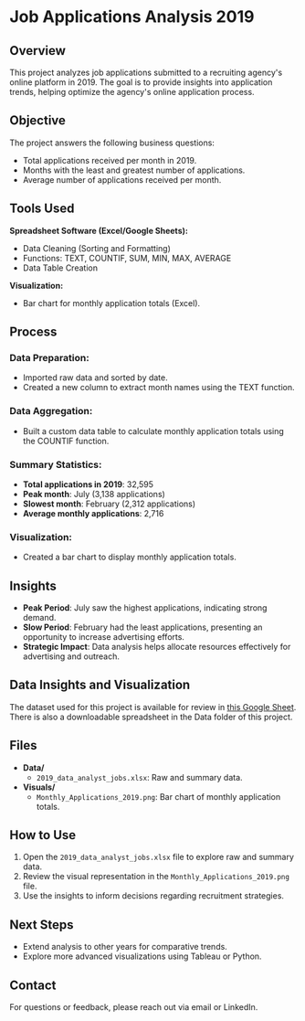 # Job Applications Analysis 2019

## Overview
This project analyzes job applications submitted to a recruiting agency's online platform in 2019. The goal is to provide insights into application trends, helping optimize the agency's online application process.

## Objective
The project answers the following business questions:
- Total applications received per month in 2019.
- Months with the least and greatest number of applications.
- Average number of applications received per month.

## Tools Used
**Spreadsheet Software (Excel/Google Sheets):**
- Data Cleaning (Sorting and Formatting)
- Functions: TEXT, COUNTIF, SUM, MIN, MAX, AVERAGE
- Data Table Creation

**Visualization:**
- Bar chart for monthly application totals (Excel).

## Process
### Data Preparation:
- Imported raw data and sorted by date.
- Created a new column to extract month names using the TEXT function.

### Data Aggregation:
- Built a custom data table to calculate monthly application totals using the COUNTIF function.

### Summary Statistics:
- **Total applications in 2019**: 32,595
- **Peak month**: July (3,138 applications)
- **Slowest month**: February (2,312 applications)
- **Average monthly applications**: 2,716

### Visualization:
- Created a bar chart to display monthly application totals.

## Insights
- **Peak Period**: July saw the highest applications, indicating strong demand.
- **Slow Period**: February had the least applications, presenting an opportunity to increase advertising efforts.
- **Strategic Impact**: Data analysis helps allocate resources effectively for advertising and outreach.

## Data Insights and Visualization
The dataset used for this project is available for review in [this Google Sheet](https://docs.google.com/spreadsheets/d/e/2PACX-1vQh90AmBsPxSI9RJSrzMTOAQ1Jf-48cBRiJgCgJ9Wz_PAudgm40RUsKDqLl6j1O4IfKj1PihWQNFv7V/pubhtml). There is also a downloadable spreadsheet in the Data folder of this project.

## Files
- **Data/**  
  - `2019_data_analyst_jobs.xlsx`: Raw and summary data.
- **Visuals/**  
  - `Monthly_Applications_2019.png`: Bar chart of monthly application totals.

## How to Use
1. Open the `2019_data_analyst_jobs.xlsx` file to explore raw and summary data.
2. Review the visual representation in the `Monthly_Applications_2019.png` file.
3. Use the insights to inform decisions regarding recruitment strategies.

## Next Steps
- Extend analysis to other years for comparative trends.
- Explore more advanced visualizations using Tableau or Python.

## Contact
For questions or feedback, please reach out via email or LinkedIn.
